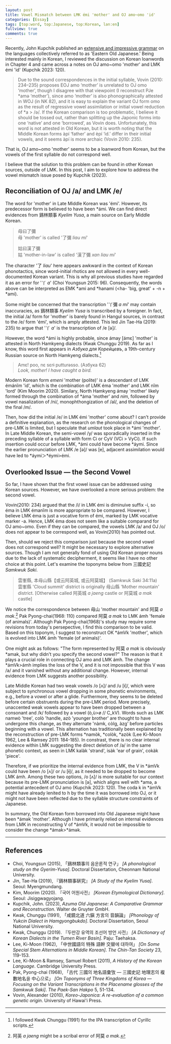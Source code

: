 ```yaml
---
layout: post
title: Vowel Mismatch between LMK émi 'mother' and OJ amo~omo 'id'
categories: [Essay]
tags: [top:word, top:Japanese, top:Korean, lan:en]
fullview: true
comments: true
---
```


Recently, John Kupchik published an [extensive and impressive grammar](https://www.degruyter.com/document/doi/10.1515/9783111078793/html) on the languages collectively referred to as 'Eastern Old Japanese.' Being interested mainly in Korean, I reviewed the discussion on Korean loanwords in Chapter 4 and came across a notes on OJ amo~omo 'mother' and LMK émi 'id' (Kupchik 2023: 120).

> Due to the sound correspondences in the initial syllable, Vovin (2010: 234–235) proposes EOJ amo ‘mother’ is unrelated to OJ omo ‘mother’, though I disagree with that viewpoint (I reconstruct PJe \*amə ‘mother’), since amo ‘mother’ is also phonographically attested in WOJ (in NK 82), and it is easy to explain the variant OJ form omo as the result of regressive vowel assimilation or initial vowel reduction of \*a > /ə/. If the Korean comparison is too problematic, I believe it should be tossed out, rather than splitting up the Japonic forms into one ‘native’ and one ‘borrowed’, as Vovin does. Unfortunately, this word is not attested in Old Korean, but it is worth noting that the Middle Korean forms àpí ‘father’ and èpí ‘id.’ differ in their initial vowels, and it seems àpí is more archaic (Vovin 2010: 235).

That is, OJ amo~omo 'mother' seems to be a loanword from Korean, but the vowels of the first syllable do not correspond well.

I believe that the solution to this problem can be found in other Korean sources, outside of LMK. In this post, I aim to explore how to address the vowel mismatch issue posed by Kupchik (2023).

## Reconciliation of OJ /a/ and LMK /e/
The word for 'mother' in Late Middle Korean was 'émi'. However, its predecessor form is believed to have been \*ámi. We can find direct evidences from 鷄林類事 *Kyelim Yusa*, a main source on Early Middle Korean.

> 母曰了彌  
> 母 'mother' is called '了彌 *liau mi*'
>
> 姑曰漢了彌  
> 姑 'mother-in-law' is called '漢了彌 *xan liau mi*'

The character '了 *liau*' here appears awkward in the context of Korean phonotactics, since word-initial rhotics are not allowed in every well-documented Korean variant. This is why all previous studies have regarded it as an error for '丫 *a*' (Choi Youngsun 2015: 96). Consequently, the words above can be interpreted as EMK *ami and *hanami (<ha- 'big, great' + -n + *ami).

Some might be concerned that the transcription '丫彌 *a mi*' may contain inaccuracies, as 鷄林類事 *Kyelim Yusa* is transcribed by a foreigner. In fact, the initial /a/ form for 'mother' is barely found in Hangul sources, in contrast to the /e/ form 'émi', which is amply attested. This led Jin Tae-Ha (2019: 235) to argue that '丫 *a*' is the transcription of /e [ə]/.

However, the word \*ámi is highly probable, since ámay [ámɛ] 'mother' is attested in North Hamkyeng dialects (Kwak Chunggu 2019). As far as I know, this word first appears in *Азбука для Корейцевъ*, a 19th-century Russian source on North Hamkyeng dialects.[^1]

> Amɛ! poo, nɛ sɛrɨ putturəsso. (Азбука 62)  
> *Look, mother! I have caught a bird.*

Modern Korean form *emeni* 'mother (polite)' is a descendant of LMK émánĭm 'id', which is the combination of LMK éma 'mother' and LMK nĭm 'lord' (Kim Moorim 2020). Similary, North Hamkyeng ámay 'mother' likely formed through the combination of \*áma 'mother' and *nim*, followed by vowel nasalization of /ni/, monophthongization of /aĩ/, and the deletion of the final /m/.

Then, how did the initial /e/ in LMK émi 'mother' come about? I can't provide a definitive explanation, as the research on the phonological changes of pre-LMK is limited, but I speculate that *umlaut* took place in \*ámi 'mother'. In Late Middle Korean, the semi-vowel /y/ was sporadically inserted in the preceding syllable of a syllable with form Ci or CyV (VCi > VyCi). If such insertion could occur before LMK, \*ámi could have become \*áymi. Since the earlier pronunciation of LMK /e [ə]/ was [e], adjacent assimilation would have led to \*áymi＞\*éymi>émi.

## Overlooked Issue ― the Second Vowel
So far, I have shown that the first vowel issue can be addressed using Korean sources. However, we have overlooked a more serious problem: the second vowel.

Vovin(2010: 234) argued that the /i/ in LMK émi is diminuive suffix -i, so éma in LMK émanĭm is more appropriate to be compared. However, I believe LMK éma is just a vocative form of émi, marked by LMK vocative marker -a. Hence, LMK éma does not seem like a suitable comparand for OJ amo~omo. Even if they can be compared, the vowels LMK /a/ and OJ /o/ does not appear to be correspond well, as Vovin(2010) has pointed out.

Then, should we reject this comparison just because the second vowel does not correspond well? It might be necessary to explore alternative sources. Though I am not generally fond of using Old Korean proper nouns due to the lack of systematic decipherment, it seems like I have no other choice at this point. Let's examine the toponyms below from 三國史記 *Samkwuk Saki*.

> 雲峯縣, 本母山縣【或云阿英城, 或云阿莫城】 (Samkwuk Saki 34:11a)  
> 雲峯縣 'Cloud summit' district is originally 母山縣 'Mother mountain' district. [Otherwise called 阿英城 *a jaeng* castle or 阿莫城 *a mak* castle]

We notice the correspondence between 母山 'mother mountain' and 阿莫 *a mak*.[^2] Pak Pyong-chai(1968: 110) compared 阿莫 *a mak* to LMK ámh 'female (of animals)'. Although Pak Pyong-chai(1968)'s study may require some revisions from today's persepective, I find this comparison to be valid. Based on this toponym, I suggest to reconstruct OK \*ámVk 'mother', which is evolved into LMK ámh 'female (of animals)'.

One might ask as follows: "The form represented by 阿莫 *a mak* is obviously \*amak, but why didn't you specify the second vowel?" The reason is that it plays a crucial role in connecting OJ amo and LMK ámh. The change \*ámVk>ámh implies the loss of the V, and it is not impossible that this V was /a/ and it vanished without any additional change. However, internal evidence from LMK suggests another possibility.

Late Middle Korean had two weak vowels /o [ʌ]/ and /u [ɨ]/, which were subject to synchronous vowel dropping in some phonetic environments, e.g., before a vowel or after a glide. Furthermore, they seems to be deleted before certain obstruents during the pre-LMK period. More precisely, unaccented weak vowels appear to have been dropped between a consonant and /k/ followed by a vowel (ò,ù>ø // C_kV). Words such as LMK namwò 'tree', colò 'handle, azò 'younger brother' are thought to have undergone this change, as they alternate 'nàmk, còlg, àzg' before particles beginning with a vowel. This alternation has traditionally been explained by the reconstruction of pre-LMK forms \*namòk, \*colòk, \*azòk (Lee Ki-Moon 1962, Lee & Ramsey 2011: 184-185). In constrast, there is no clear internal evidence within LMK suggesting the direct deletion of /a/ in the same phonetic context, as seen in LMK kalàk 'strand', isàk 'ear of grain', cokàk 'piece'.

Therefore, if we prioritize the internal evidence from LMK, the V in \*ámVk could have been /o [ʌ]/ or /u [ɨ]/, as it needed to be dropped to become LMK ámh. Among these two options, /o [ʌ]/ is more suitable for our context because its pre-LMK pronunciation is [ə], which aligns well with \*amə, a potential antecedent of OJ amo (Kupchik 2023: 120). The coda k in \*ámVk might have already lenited to h by the time it was borrowed into OJ, or it might not have been reflected due to the syllable structure constraints of Japanese.

In summary, the Old Korean form borrowed into Old Japanese might have been \*ámək 'mother'. Although I have primarily relied on internal evidences from LMK in reconstructing V of \*ámVk, it would not be impossible to consider the change \*ámak>\*ámək.

___
## References
- Choi, Youngsun (2015), 「鷄林類事의 음운론적 연구」 *[A phonological study on the Gyerim-Yusa]*. Doctoral Dissertation, Cheonnam National University.
- Jin, Tae-Ha (2019), 『鷄林類事硏究』 *[A Study of the Kyelim Yusa]*. Seoul: Myengmundang.
- Kim, Moorim (2020). 『국어 어원사전』 *[Korean Etymological Dictionary]*. Seoul: Jisiggwagyojang.
- Kupchik, John. (2023), *Azuma Old Japanese: A Comparative Grammar and Reconstruction*. Walter de Gruyter GmbH.
- Kwak, Chunggu (1991), 「咸鏡北道 六鎭 方言의 音韻論」 *[Phonology of Yukcin Dialect in Hamgyongbukdo]*.  Doctoral Dissertation, Seoul National University.
- Kwak, Chunggu (2019). 『두만강 유역의 조선어 방언 사전』 *[A Dictionary of Korean Dialects in the Tumen River Basin]*. Paju: Taehaksa.
- Lee, Ki-Moon (1962), 「中世國語의 特殊 語幹 交替에 대하여」 *[On Some Special Stem Alternations in Middle Korean]*. *The Chin-Tan Society* 23, 119-153.
- Lee, Ki-Moon & Ramsey, Samuel Robert (2011), *A History of the Korean Language*. Cambridge University Press.
- Pak, Pyong-chai (1968), 「古代 三國의 地名語彙攷 ― 三國史記 地理志의 複數地名을 中心으로」 *[On Toponyms of Three Kingdoms of Korea ― Focusing on the Variant Transcriptions in the Placename glosses of the Samkwuk Saki]*. *The Paek-San Hakpo* 5, 51-134.
- Vovin, Alexander (2010), *Koreo-Japonica: A re-evaluation of a common genetic origin*. University of Hawai'i Press.

___
[^1]: I followed Kwak Chunggu (1991) for the IPA transcription of Cyrillc scripts.
[^2]: 阿英 *a jaeng* might be a scribal error of 阿莫 *a mak*.